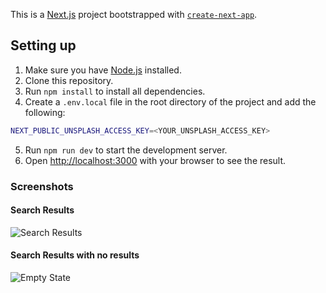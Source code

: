 This is a [Next.js](https://nextjs.org/) project bootstrapped with [`create-next-app`](https://github.com/vercel/next.js/tree/canary/packages/create-next-app).

## Setting up
1. Make sure you have [Node.js](https://nodejs.org/en/) installed.
2. Clone this repository.
3. Run `npm install` to install all dependencies.
4. Create a `.env.local` file in the root directory of the project and add the following:

```bash
NEXT_PUBLIC_UNSPLASH_ACCESS_KEY=<YOUR_UNSPLASH_ACCESS_KEY>
```

5. Run `npm run dev` to start the development server.
6. Open [http://localhost:3000](http://localhost:3000) with your browser to see the result.

### Screenshots

#### Search Results

![Search Results](https://i.postimg.cc/qMVC67Rs/Screenshot-2023-10-31-at-14-53-42.png)

#### Search Results with no results

![Empty State](https://i.postimg.cc/kGdXGBcD/Screenshot-2023-10-31-at-14-53-16.png)
